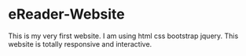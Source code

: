 # eReader-Website
This is my very first website. I am using html css bootstrap jquery. This website is totally responsive and interactive.

